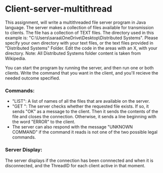 # Client-server-multithread

This assignment, will write a multithreaded file server program in Java language. The server makes a collection of files available for transmission to clients.
The file has a collection of TEXT files. The directory used in this example is:
"C:\\Users\\saraa\\OneDrive\\Desktop\\Distributed Systems". 
Please specify your own directory with your text files, or the text files provided in "Distributed Systems" Folder. Edit the code in the areas with an X, with your directory. 
                    Note: All Distributed Systems folder content is taken from Wikipedia.

You can start the program by running the server, and then run one or both clients. Write the command that you want in the client, and you'll recieve the needed outcome specified.

<h3>Commands:</h3>
<ul>
          <li>
          "LIST":
          A list of names of all the files that are available on the server.
          </li>
          <li>
          "GET <filename>":
          The server checks whether the requested file exists. If so, it sends "OK" as a message to the client. Then it sends the contents of the file and closes the               connection. Otherwise, it sends a line beginning with the word "ERROR" to the client.
          </li>
          <li>
          The server can also respond with the message "UNKNOWN COMMAND" if the command it reads is not one of the two possible legal commands.
          </li>
</ul>       
<h3>Server Display:</h3>
                The server displays if the connection has been connnected and when it is disconnected, and the ThreadID for each client active in that moment.
          
